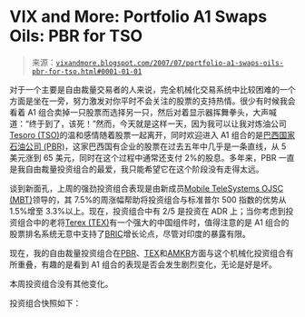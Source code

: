 <!--yml

category: 未分类

date: 2024-05-18 19:07:59

-->

# VIX and More: Portfolio A1 Swaps Oils: PBR for TSO

> 来源：[`vixandmore.blogspot.com/2007/07/portfolio-a1-swaps-oils-pbr-for-tso.html#0001-01-01`](http://vixandmore.blogspot.com/2007/07/portfolio-a1-swaps-oils-pbr-for-tso.html#0001-01-01)

对于一个主要是自由裁量交易者的人来说，完全机械化交易系统中比较困难的一个方面是坐在一旁，努力激发对你平时不会关注的股票的支持热情。很少有时候我会看着 A1 组合卖掉一只股票而选择另一只，然后对着显示器挥舞拳头，大声喊道：“终于到了，该死！”然而，今天就是这样一天，因为我可以让我对炼油公司[Tesoro (TSO)](http://finance.google.com/finance?q=tso&hl=en)的温和感情随着股票一起离开，同时欢迎进入 A1 组合的是[巴西国家石油公司 (PBR)](http://finance.google.com/finance?q=pbr&hl=en)，这家巴西国有企业的股票在过去五年中几乎是一条直线，从 5 美元涨到 65 美元，同时在这个过程中通常还支付 2%的股息。多年来，PBR 一直是我自由裁量投资组合的最爱，我只能希望它在这个阶段没有走得太远。

谈到新面孔，上周的强劲投资组合表现是由新成员[Mobile TeleSystems OJSC (MBT)](http://finance.google.com/finance?q=mbt&hl=en)领导的，其 7.5%的周涨幅帮助将投资组合与标准普尔 500 指数的优势从 1.5%增至 3.3%以上。现在，投资组合中有 2/5 是投资在 ADR 上；当你考虑到投资组合中的老将[Terex (TEX)](http://finance.google.com/finance?q=tex&hl=en)有一个强大的中国组件时，值得注意的是 A1 组合的股票排名系统无意中支持了[BRIC](http://en.wikipedia.org/wiki/BRIC)增长论点，尽管对印度的暴露有限。

现在，我的自由裁量投资组合在[PBR](http://finance.google.com/finance?q=pbr&hl=en)、[TEX](http://finance.google.com/finance?q=tex&hl=en)和[AMKR](http://finance.google.com/finance?q=amkr&hl=en)方面与这个机械化投资组合有所重叠，有趣的是看到 A1 组合的表现是否会发生剧烈变化，无论是好是坏。

本周投资组合没有其他变化。

投资组合快照如下：
